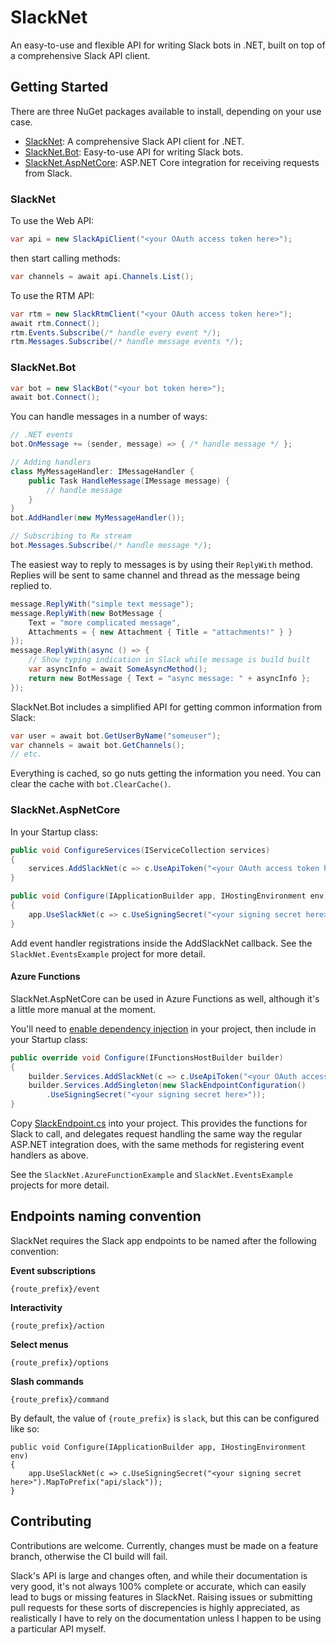 # SlackNet
An easy-to-use and flexible API for writing Slack bots in .NET, built on top of a comprehensive Slack API client.

## Getting Started
There are three NuGet packages available to install, depending on your use case.
  - [SlackNet](https://www.nuget.org/packages/SlackNet/): A comprehensive Slack API client for .NET.
  - [SlackNet.Bot](https://www.nuget.org/packages/SlackNet.Bot/): Easy-to-use API for writing Slack bots.
  - [SlackNet.AspNetCore](https://www.nuget.org/packages/SlackNet.AspNetCore/): ASP.NET Core integration for receiving requests from Slack.

### SlackNet
To use the Web API:
```c#
var api = new SlackApiClient("<your OAuth access token here>");
```
then start calling methods:
```c#
var channels = await api.Channels.List();
```

To use the RTM API:
```c#
var rtm = new SlackRtmClient("<your OAuth access token here>");
await rtm.Connect();
rtm.Events.Subscribe(/* handle every event */);
rtm.Messages.Subscribe(/* handle message events */);
```

### SlackNet.Bot
```c#
var bot = new SlackBot("<your bot token here>");
await bot.Connect();
```
You can handle messages in a number of ways:
```c#
// .NET events
bot.OnMessage += (sender, message) => { /* handle message */ };

// Adding handlers
class MyMessageHandler: IMessageHandler { 
    public Task HandleMessage(IMessage message) {
        // handle message
    }
}
bot.AddHandler(new MyMessageHandler());

// Subscribing to Rx stream
bot.Messages.Subscribe(/* handle message */);
```
The easiest way to reply to messages is by using their `ReplyWith` method. Replies will be sent to same channel and thread as the message being replied to.
```c#
message.ReplyWith("simple text message");
message.ReplyWith(new BotMessage {
    Text = "more complicated message",
    Attachments = { new Attachment { Title = "attachments!" } }
});
message.ReplyWith(async () => {
    // Show typing indication in Slack while message is build built
    var asyncInfo = await SomeAsyncMethod();
    return new BotMessage { Text = "async message: " + asyncInfo };
});
```
SlackNet.Bot includes a simplified API for getting common information from Slack:
```c#
var user = await bot.GetUserByName("someuser");
var channels = await bot.GetChannels();
// etc.
```
Everything is cached, so go nuts getting the information you need. You can clear the cache with `bot.ClearCache()`.

### SlackNet.AspNetCore
In your Startup class:
```c#
public void ConfigureServices(IServiceCollection services)
{
    services.AddSlackNet(c => c.UseApiToken("<your OAuth access token here>"));
}

public void Configure(IApplicationBuilder app, IHostingEnvironment env)
{
    app.UseSlackNet(c => c.UseSigningSecret("<your signing secret here>"));
}
```

Add event handler registrations inside the AddSlackNet callback. See the `SlackNet.EventsExample` project for more detail.

#### Azure Functions
SlackNet.AspNetCore can be used in Azure Functions as well, although it's a little more manual at the moment.

You'll need to [enable dependency injection](https://docs.microsoft.com/en-us/azure/azure-functions/functions-dotnet-dependency-injection) in your project, then include in your Startup class:
```c#
public override void Configure(IFunctionsHostBuilder builder)
{
    builder.Services.AddSlackNet(c => c.UseApiToken("<your OAuth access token here>"));
    builder.Services.AddSingleton(new SlackEndpointConfiguration()
        .UseSigningSecret("<your signing secret here>"));
}
```

Copy [SlackEndpoint.cs](https://github.com/soxtoby/SlackNet/blob/master/SlackNet.AzureFunctionExample/SlackEndpoints.cs) into your project.
This provides the functions for Slack to call, and delegates request handling the same way the regular ASP.NET integration does, with the same methods for registering event handlers as above.

See the `SlackNet.AzureFunctionExample` and `SlackNet.EventsExample` projects for more detail.
## Endpoints naming convention

SlackNet requires the Slack app endpoints to be named after the following convention:

**Event subscriptions**

`{route_prefix}/event`


**Interactivity**

`{route_prefix}/action`


**Select menus**

`{route_prefix}/options`


**Slash commands**

`{route_prefix}/command`


By default, the value of `{route_prefix}` is `slack`, but this can be configured like so:

```
public void Configure(IApplicationBuilder app, IHostingEnvironment env)
{
    app.UseSlackNet(c => c.UseSigningSecret("<your signing secret here>").MapToPrefix("api/slack"));
}
```

## Contributing
Contributions are welcome. Currently, changes must be made on a feature branch, otherwise the CI build will fail.

Slack's API is large and changes often, and while their documentation is very good, it's not always 100% complete or accurate, which can easily lead to bugs or missing features in SlackNet.
Raising issues or submitting pull requests for these sorts of discrepencies is highly appreciated, as realistically I have to rely on the documentation unless I happen to be using a particular API myself.

